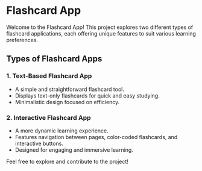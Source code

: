 # Flashcard App

Welcome to the Flashcard App! This project explores two different types of flashcard applications, each offering unique features to suit various learning preferences.

## Types of Flashcard Apps

### 1. Text-Based Flashcard App
- A simple and straightforward flashcard tool.
- Displays text-only flashcards for quick and easy studying.
- Minimalistic design focused on efficiency.

### 2. Interactive Flashcard App
- A more dynamic learning experience.
- Features navigation between pages, color-coded flashcards, and interactive buttons.
- Designed for engaging and immersive learning.

Feel free to explore and contribute to the project!
